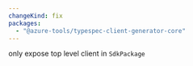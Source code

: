```yaml
---
changeKind: fix
packages:
  - "@azure-tools/typespec-client-generator-core"
---
```


only expose top level client in `SdkPackage`
